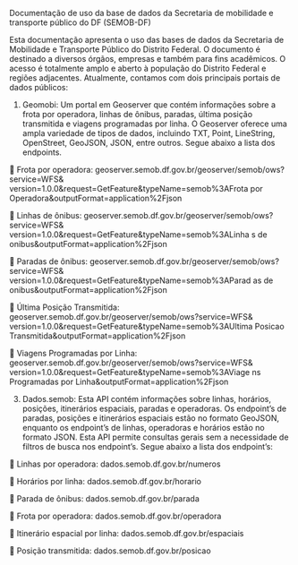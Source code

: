 Documentação de uso da base de 
dados da Secretaria de mobilidade e 
transporte público do DF (SEMOB-DF) 

Esta documentação apresenta o uso das bases de dados da Secretaria de 
Mobilidade e Transporte Público do Distrito Federal. O documento é destinado a 
diversos órgãos, empresas e também para fins acadêmicos. O acesso é 
totalmente amplo e aberto à população do Distrito Federal e regiões adjacentes. 
Atualmente, contamos com dois principais portais de dados públicos: 

1. Geomobi: Um portal em Geoserver que contém informações sobre a frota 
por operadora, linhas de ônibus, paradas, última posição transmitida e 
viagens programadas por linha. O Geoserver oferece uma ampla 
variedade de tipos de dados, incluindo TXT, Point, LineString, 
OpenStreet, GeoJSON, JSON, entre outros. Segue abaixo a lista dos 
endpoints.

 Frota por operadora: 
geoserver.semob.df.gov.br/geoserver/semob/ows?service=WFS&
 version=1.0.0&request=GetFeature&typeName=semob%3AFrota 
por Operadora&outputFormat=application%2Fjson 

 Linhas de ônibus: 
geoserver.semob.df.gov.br/geoserver/semob/ows?service=WFS&
 version=1.0.0&request=GetFeature&typeName=semob%3ALinha
 s de onibus&outputFormat=application%2Fjson 
 
 Paradas de ônibus: 
geoserver.semob.df.gov.br/geoserver/semob/ows?service=WFS&
 version=1.0.0&request=GetFeature&typeName=semob%3AParad
 as de onibus&outputFormat=application%2Fjson 
 
 Última Posição Transmitida: 
geoserver.semob.df.gov.br/geoserver/semob/ows?service=WFS&
 version=1.0.0&request=GetFeature&typeName=semob%3AUltima 
Posicao Transmitida&outputFormat=application%2Fjson 

 Viagens Programadas por Linha: 
geoserver.semob.df.gov.br/geoserver/semob/ows?service=WFS&
 version=1.0.0&request=GetFeature&typeName=semob%3AViage
 ns Programadas por Linha&outputFormat=application%2Fjson 
 
3. Dados.semob: Esta API contém informações sobre linhas, horários, 
posições, itinerários espaciais, paradas e operadoras. Os endpoint’s de 
paradas, posições e itinerários espaciais estão no formato GeoJSON, 
enquanto os endpoint’s de linhas, operadoras e horários estão no formato 
JSON. Esta API permite consultas gerais sem a necessidade de filtros de 
busca nos endpoint’s. Segue abaixo a lista dos endpoint’s:

 Linhas por operadora: dados.semob.df.gov.br/numeros 

 Horários por linha: dados.semob.df.gov.br/horario 

 Parada de ônibus: dados.semob.df.gov.br/parada 

 Frota por operadora: dados.semob.df.gov.br/operadora 

 Itinerário espacial por linha: dados.semob.df.gov.br/espaciais 

 Posição transmitida: dados.semob.df.gov.br/posicao
